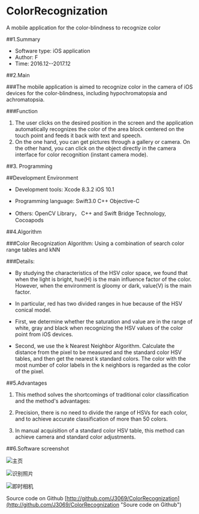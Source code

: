 # ColorRecognization
A mobile application for the color-blindness to recognize color

##1.Summary
- Software type: iOS application
- Author: F
- Time: 2016.12--2017.12

##2.Main

###The mobile application is aimed to recognize color in the camera of iOS devices for the color-blindness, including hypochromatopsia and achromatopsia.

###Function
1. The user clicks on the desired position in the screen and the application automatically recognizes the color of the area block centered on the touch point and feeds it back with text and speech.
2. On the one hand, you can get pictures through a gallery or camera. On the other hand, you can click on the object directly in the camera interface for color recognition (instant camera mode).


##3. Programming 

##Development Environment


- Development tools: Xcode 8.3.2 iOS 10.1


- Programming language: Swift3.0 C++ Objective-C


- Others:  OpenCV Library， C++ and Swift Bridge Technology,  Cocoapods

##4.Algorithm

###Color Recognization Algorithm: Using a combination of search color range tables and kNN

###Details:


- By studying the characteristics of the HSV color space, we found that when the light is bright, hue(H) is the main influence factor of the color. However, when the environment is gloomy or dark, value(V) is the main factor.


- In particular, red has two divided ranges in hue because of the HSV conical model.


- First, we determine whether the saturation and value are in the range of white, gray and black when recognizing the HSV values of the color point from iOS devices.


- Second, we use the k Nearest Neighbor Algorithm. Calculate the distance from the pixel to be measured and the standard color HSV tables, and then get the nearest k standard colors. The color with the most number of color labels in the k neighbors is regarded as the color of the pixel.

##5.Advantages

1. This method solves the shortcomings of traditional color classification and the method's advantages:


2. Precision, there is no need to divide the range of HSVs for each color, and to achieve accurate classification of more than 50 colors.


3. In manual acquisition of a standard color HSV table, this method can achieve camera and standard color adjustments.

##6.Software screenshot


![主页](https://upload-images.jianshu.io/upload_images/1371509-f72ea2a41c8caa09.png?imageMogr2/auto-orient/strip%7CimageView2/2/w/1240)

![识别照片](https://upload-images.jianshu.io/upload_images/1371509-890312dbd5d06591.png?imageMogr2/auto-orient/strip%7CimageView2/2/w/1240)

![即时相机](https://upload-images.jianshu.io/upload_images/1371509-921230c04097a2f4.jpg?imageMogr2/auto-orient/strip%7CimageView2/2/w/1240)



Source code on Github
[http://github.com/J3069/ColorRecognization](http://github.com/J3069/ColorRecognization "Soure code on Github")
